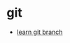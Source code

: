 # git

- [learn git branch](https://github.com/Uyouii/bookreading/blob/master/git/learn%20git%20branch.md)
